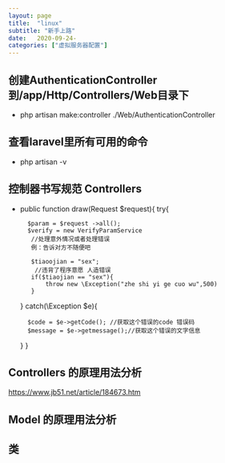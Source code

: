 ```yaml
---
layout: page
title:  "linux"
subtitle: "新手上路"
date:   2020-09-24-
categories: ["虚拟服务器配置"]
---
```



## 创建AuthenticationController到/app/Http/Controllers/Web目录下
- php artisan make:controller ./Web/AuthenticationController

## 查看laravel里所有可用的命令
- php artisan -v

## 控制器书写规范 Controllers
- public function draw(Request $request){
    try{

        $param = $request ->all();
        $verify = new VerifyParamService
         //处理意外情况或者处理错误
         例：告诉对方不随便吧

         $tiaoojian = "sex";
          //违背了程序意愿 人造错误
         if($tiaojian == "sex"){
             throw new \Exception("zhe shi yi ge cuo wu",500)
         }
    }
    catch(\Exception $e){

        $code = $e->getCode(); //获取这个错误的code 错误码
        $message = $e->getmessage();//获取这个错误的文字信息


    }
}


## Controllers 的原理用法分析
https://www.jb51.net/article/184673.htm

## Model 的原理用法分析


## 类  

